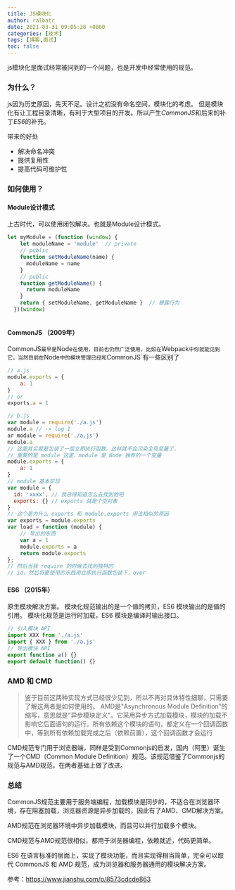 ```yaml
---
title: JS模块化
author: ralbatr
date: 2021-03-31 09:05:28 +0800
categories: [技术]
tags: [博客,面试]
toc: false
---
```


js模块化是面试经常被问到的一个问题，也是开发中经常使用的规范。

### 为什么？

js因为历史原因，先天不足。设计之初没有命名空间，模块化的考虑。
但是模块化有让工程目录清晰，有利于大型项目的开发。所以产生*CommonJS*和后来的补丁*ES6*的补充。

带来的好处
- 解决命名冲突
- 提供复用性
- 提高代码可维护性

### 如何使用？

#### Module设计模式
上古时代，可以使用闭包解决。也就是Module设计模式。
```js
let myModule = (function (window) {
    let moduleName = 'module'  // private
    // public
    function setModuleName(name) {
      moduleName = name
    }
    // public
    function getModuleName() {
      return moduleName
    }
    return { setModuleName, getModuleName }  // 暴露行为
  })(window)
  
```

#### CommonJS （2009年）

CommonJS` 最早是 `Node` 在使用，目前也仍然广泛使用，比如在 `Webpack` 中你就能见到它，当然目前在 `Node` 中的模块管理已经和 `CommonJS`有一些区别了

```js
// a.js
module.exports = {
    a: 1
}
// or
exports.a = 1

// b.js
var module = require('./a.js')
module.a // -> log 1
ar module = require('./a.js')
module.a
// 这里其实就是包装了一层立即执行函数，这样就不会污染全局变量了，
// 重要的是 module 这里，module 是 Node 独有的一个变量
module.exports = {
    a: 1
}
// module 基本实现
var module = {
  id: 'xxxx', // 我总得知道怎么去找到他吧
  exports: {} // exports 就是个空对象
}
// 这个是为什么 exports 和 module.exports 用法相似的原因
var exports = module.exports
var load = function (module) {
    // 导出的东西
    var a = 1
    module.exports = a
    return module.exports
};
// 然后当我 require 的时候去找到独特的
// id，然后将要使用的东西用立即执行函数包装下，over

```

#### ES6 （2015年）

原生模块解决方案。
模块化规范输出的是一个值的拷贝，ES6 模块输出的是值的引用。
模块化规范是运行时加载，ES6 模块是编译时输出接口。

```js
// 引入模块 API
import XXX from './a.js'
import { XXX } from './a.js'
// 导出模块 API
export function a() {}
export default function() {}
```

### AMD 和 CMD

> 鉴于目前这两种实现方式已经很少见到，所以不再对具体特性细聊，只需要了解这两者是如何使用的。
AMD是"Asynchronous Module Definition"的缩写，意思就是"异步模块定义"。它采用异步方式加载模块，模块的加载不影响它后面语句的运行。所有依赖这个模块的语句，都定义在一个回调函数中，等到所有依赖加载完成之后（依赖前置），这个回调函数才会运行

CMD规范专门用于浏览器端，同样是受到Commonjs的启发，国内（阿里）诞生了一个CMD（Common Module Definition）规范。该规范借鉴了Commonjs的规范与AMD规范，在两者基础上做了改进。

### 总结
CommonJS规范主要用于服务端编程，加载模块是同步的，不适合在浏览器环境，存在阻塞加载，浏览器资源是异步加载的，因此有了AMD、CMD解决方案。

AMD规范在浏览器环境中异步加载模块，而且可以并行加载多个模块。

CMD规范与AMD规范很相似，都用于浏览器编程，依赖就近，代码更简单。

ES6 在语言标准的层面上，实现了模块功能，而且实现得相当简单，完全可以取代 CommonJS 和 AMD 规范，成为浏览器和服务器通用的模块解决方案。


参考：https://www.jianshu.com/p/8573cdcde863